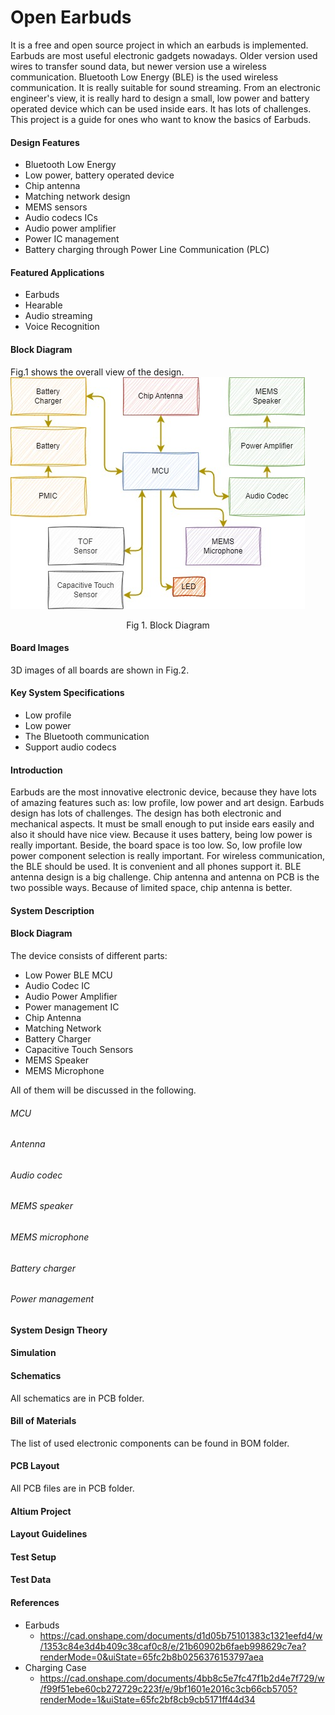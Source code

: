 # Open Earbuds

It is a free and open source project in which an earbuds is implemented. Earbuds are most useful electronic gadgets nowadays. Older version used wires to transfer sound data, but newer version use a wireless communication. Bluetooth Low Energy (BLE) is the used wireless communication. It is really suitable for sound streaming. From an electronic engineer's view, it is really hard to design a small, low power and battery operated device which can be used inside ears. It has lots of challenges. This project is a guide for ones who want to know the basics of Earbuds.

#### Design Features

- Bluetooth Low Energy
- Low power, battery operated device
- Chip antenna
- Matching network design
- MEMS sensors
- Audio codecs ICs
- Audio power amplifier
- Power IC management
- Battery charging through Power Line Communication (PLC)



#### Featured Applications

- Earbuds
- Hearable
- Audio streaming
- Voice Recognition



#### Block Diagram

Fig.1 shows the overall view of the design. 
</br>
![Block Diagram](https://github.com/hosein-mokarian/Open-Earbuds/blob/main/Fig/open_earbuds_block_diagram.jpg?raw=true)
<div style="text-align: center;">
    <p>Fig 1. Block Diagram</p>
</div>


#### Board Images

3D images of all boards are shown in Fig.2.



#### Key System Specifications

- Low profile
- Low power
- The Bluetooth communication
- Support audio codecs



#### Introduction

Earbuds are the most innovative electronic device, because they have lots of amazing features such as: low profile, low power and art design. Earbuds design has lots of challenges. The design has both electronic and mechanical aspects. It must be small enough to put inside ears easily and also it should have nice view. Because it uses battery, being low power is really important. Beside, the board space is too low. So, low profile low power component selection is really important. For wireless communication, the BLE should be used. It is convenient and all phones support it. BLE antenna design is a big challenge. Chip antenna and antenna on PCB is the two possible ways. Because of limited space, chip antenna is better. 



#### System Description



#### Block Diagram

The device consists of different parts:

- Low Power BLE MCU
- Audio Codec IC
- Audio Power Amplifier
- Power management IC
- Chip Antenna
- Matching Network
- Battery Charger
- Capacitive Touch Sensors
- MEMS Speaker
- MEMS Microphone

All of them will be discussed in the following.



###### MCU

###### Antenna

###### Audio codec

###### MEMS speaker

###### MEMS microphone

###### Battery charger

###### Power management



#### System Design Theory

#### Simulation

#### Schematics

All schematics are in PCB folder.

#### Bill of Materials

The list of used electronic components can be found in BOM folder.

#### PCB Layout

All PCB files are in PCB folder.

#### Altium Project

#### Layout Guidelines

#### Test Setup

#### Test Data



#### References

- Earbuds
  - https://cad.onshape.com/documents/d1d05b75101383c1321eefd4/w/1353c84e3d4b409c38caf0c8/e/21b60902b6faeb998629c7ea?renderMode=0&uiState=65fc2b8b0256376153797aea
- Charging Case
  - https://cad.onshape.com/documents/4bb8c5e7fc47f1b2d4e7f729/w/f99f51ebe60cb272729c223f/e/9bf1601e2016c3cb66cb5705?renderMode=1&uiState=65fc2bf8cb9cb5171ff44d34



